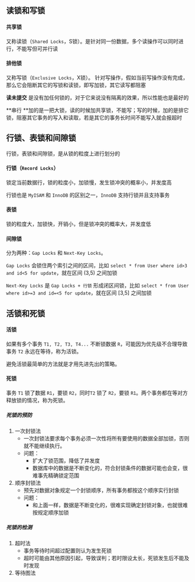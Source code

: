 ## 读锁和写锁



#### 共享锁

又称读锁（`Shared Locks`，S锁）。是针对同一份数据，多个读操作可以同时进行，不能写但可并行读



#### 排他锁

又称写锁（`Exclusive Locks`，X锁）。 针对写操作，假如当前写操作没有完成，那么它会阻断其它的写锁和读锁，即写加锁，其它读写都阻塞



**读未提交** 是没有加任何锁的，对于它来说没有隔离的效果，所以性能也是最好的

**串行 **加的是一把大锁，读的时候加共享锁，不能写；写的时候，加的是排它锁，阻塞其它事务的写入和读取，若是其它的事务长时间不能写入就会报超时





## 行锁、表锁和间隙锁

行锁，表锁和间隙锁，是从锁的粒度上进行划分的



#### 行锁（`Record Locks`）

锁定当前数据行，锁的粒度小，加锁慢，发生锁冲突的概率小，并发度高

行锁也是 `MyISAM` 和 `InnoDB` 的区别之一，`InnoDB` 支持行锁并且支持事务



#### 表锁

锁的粒度大，加锁快，开销小，但是锁冲突的概率大，并发度低



#### 间隙锁

分为两种：`Gap Locks` 和 `Next-Key Locks`。

`Gap Locks` 会锁住两个索引之间的区间，比如 `select * from User where id>3 and id<5 for update`，就在区间 (3,5) 之间加锁

`Next-Key Locks` 是 `Gap Locks + 行锁` 形成闭区间锁，比如 `select * from User where id>=3 and id=<5 for update`，就在区间 [3,5] 之间加锁





## 活锁和死锁

#### 活锁

如果有多个事务 `T1, T2, T3, T4...` 不断锁数据 `R`，可能因为优先级不合理导致事务 `T2` 永远在等待，称为活锁。

避免活锁最简单的方法就是才用先进先出的策略。



#### 死锁

事务 `T1` 锁了数据 `R1`，要锁 `R2`，同时`T2` 锁了 `R2`，要锁 `R1`。两个事务都在等对方释放锁的情况，称为死锁。



##### 死锁的预防

1. 一次封锁法
    - 一次封锁法要求每个事务必须一次性将所有要使用的数据全部加锁，否则就不能继续执行。
    - 问题：
        - 扩大了锁范围，降低了并发度
        - 数据库中的数据是不断变化的，符合封锁条件的数据可能也会变，很难事先精确锁定范围
2. 顺序封锁法
    - 预先对数据对象规定一个封锁顺序，所有事务都按这个顺序实行封锁
    - 问题：
        - 和上面一样，数据是不断变化的，很难实现确定封锁对象，也就很难按规定顺序加锁



##### 死锁的检测

1. 超时法
    - 事务等待时间超过配置则认为发生死锁
    - 超时可能由其他原因引起，导致误判；若时限设太长，死锁发生后不能及时发现
2. 等待图法

